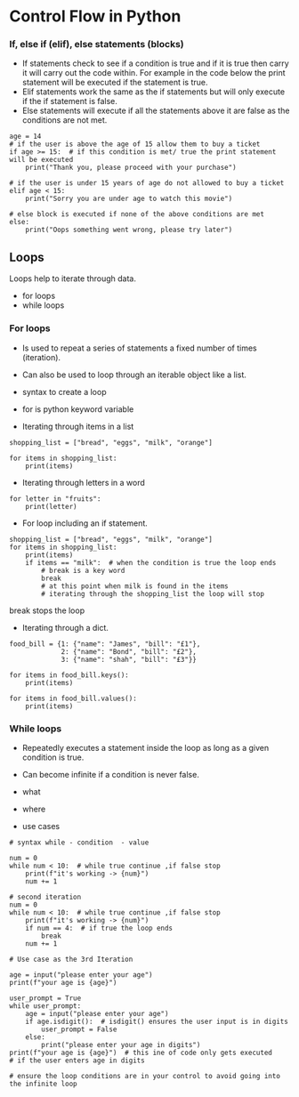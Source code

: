 # Control Flow in Python

### If, else if (elif), else statements (blocks)

- If statements check to see if a condition is true and if it is true then carry it will carry out the code within.
  For example in the code below the print statement will be executed if the statement is true.
- Elif statements work the same as the if statements but will only execute if the if statement is false.
- Else statements will execute if all the statements above it are false as the conditions are not met.

```
age = 14
# if the user is above the age of 15 allow them to buy a ticket
if age >= 15:  # if this condition is met/ true the print statement will be executed
    print("Thank you, please proceed with your purchase")

# if the user is under 15 years of age do not allowed to buy a ticket
elif age < 15:
    print("Sorry you are under age to watch this movie")

# else block is executed if none of the above conditions are met
else:
    print("Oops something went wrong, please try later")

```
## Loops
Loops help to iterate through data.
- for loops 
- while loops

### For loops
- Is used to repeat a series of statements a fixed number of times (iteration).
- Can also be used to loop through an iterable object like a list.
- syntax to create a loop
- for is python keyword variable

- Iterating through items in a list
```
shopping_list = ["bread", "eggs", "milk", "orange"]

for items in shopping_list:
    print(items)
```
- Iterating through letters in a word
```
for letter in "fruits":
    print(letter)
```
- For loop including an if statement.
```
shopping_list = ["bread", "eggs", "milk", "orange"]
for items in shopping_list:
    print(items)
    if items == "milk":  # when the condition is true the loop ends
        # break is a key word
        break
        # at this point when milk is found in the items
        # iterating through the shopping_list the loop will stop
```
break stops the loop 

- Iterating through a dict.
```
food_bill = {1: {"name": "James", "bill": "£1"},
             2: {"name": "Bond", "bill": "£2"},
             3: {"name": "shah", "bill": "£3"}}

for items in food_bill.keys():
    print(items)

for items in food_bill.values():
    print(items)
```

### While loops
- Repeatedly executes a statement inside the loop as long as a given condition is true.
- Can become infinite if a condition is never false.

- what
- where
- use cases
```
# syntax while - condition  - value

num = 0
while num < 10:  # while true continue ,if false stop
    print(f"it's working -> {num}")
    num += 1

# second iteration
num = 0
while num < 10:  # while true continue ,if false stop
    print(f"it's working -> {num}")
    if num == 4:  # if true the loop ends
        break
    num += 1

# Use case as the 3rd Iteration

age = input("please enter your age")
print(f"your age is {age}")

user_prompt = True
while user_prompt:
    age = input("please enter your age")
    if age.isdigit():  # isdigit() ensures the user input is in digits
        user_prompt = False
    else:
        print("please enter your age in digits")
print(f"your age is {age}")  # this ine of code only gets executed
# if the user enters age in digits

# ensure the loop conditions are in your control to avoid going into the infinite loop
```

